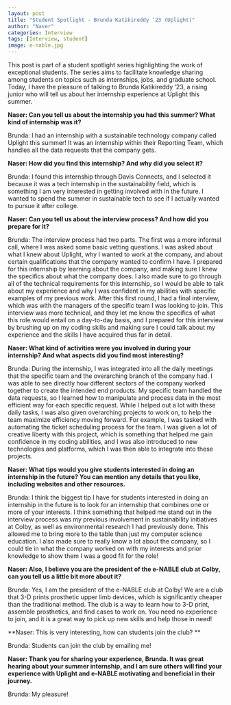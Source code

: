 ```yaml
---
layout: post
title: "Student Spotlight - Brunda Katikireddy ‘23 (Uplight)"
author: "Naser"
categories: Interview
tags: [Interview, student]
image: e-nable.jpg
---
```


This post is part of a student spotlight series highlighting the work of exceptional students.  The series aims to facilitate knowledge sharing among students on topics such as internships, jobs, and graduate school.  Today, I have the pleasure of talking to Brunda Katikireddy ‘23, a rising junior who will tell us about her internship experience at Uplight this summer.

**Naser: Can you tell us about the internship you had this summer?  What kind of internship was it?**


Brunda: I had an internship with a sustainable technology company called Uplight this summer! It was an internship within their Reporting Team, which handles all the data requests that the company gets.


**Naser: How did you find this internship?  And why did you select it?**

Brunda: I found this internship through Davis Connects, and I selected it because it was a tech internship in the sustainability field, which is something I am very interested in getting involved with in the future. I wanted to spend the summer in sustainable tech to see if I actually wanted to pursue it after college.

**Naser: Can you tell us about the interview process?  And how did you prepare for it?**

Brunda: The interview process had two parts. The first was a more informal call, where I was asked some basic vetting questions. I was asked about what I knew about Uplight, why I wanted to work at the company, and about certain qualifications that the company wanted to confirm I have. I prepared for this internship by learning about the company, and making sure I knew the specifics about what the company does. I also made sure to go through all of the technical requirements for this internship, so I would be able to talk about my experience and why I was confident in my abilities with specific examples of my previous work. After this first round, I had a final interview, which was with the managers of the specific team I was looking to join. This interview was more technical, and they let me know the specifics of what this role would entail on a day-to-day basis, and I prepared for this interview by brushing up on my coding skills and making sure I could talk about my experience and the skills I have acquired thus far in detail.


**Naser: What kind of activities were you involved in during your internship?  And what aspects did you find most interesting?**

Brunda: During the internship, I was integrated into all the daily meetings that the specific team and the overarching branch of the company had. I was able to see directly how different sectors of the company worked together to create the intended end products. My specific team handled the data requests, so I learned how to manipulate and process data in the most efficient way for each specific request. While I helped out a lot with these daily tasks, I was also given overarching projects to work on, to help the team maximize efficiency moving forward. For example, I was tasked with automating the ticket scheduling process for the team. I was given a lot of creative liberty with this project, which is something that helped me gain confidence in my coding abilities, and I was also introduced to new technologies and platforms, which I was then able to integrate into these projects.

**Naser: What tips would you give students interested in doing an internship in the future? You can mention any details that you like, including websites and other resources.**

Brunda: I think the biggest tip I have for students interested in doing an internship in the future is to look for an internship that combines one or more of your interests. I think something that helped me stand out in the interview process was my previous involvement in sustainability initiatives at Colby, as well as environmental research I had previously done. This allowed me to bring more to the table than just my computer science education. I also made sure to really know a lot about the company, so I could tie in what the company worked on with my interests and prior knowledge to show them I was a good fit for the role!

**Naser: Also, I believe you are the president of the e-NABLE club at Colby, can you tell us a little bit more about it?**

Brunda: Yes, I am the president of the e-NABLE club at Colby! We are a club that 3-D prints prosthetic upper limb devices, which is significantly cheaper than the traditional method. The club is a way to learn how to 3-D print, assemble prosthetics, and find cases to work on. You need no experience to join, and it is a great way to pick up new skills and help those in need!

**Naser: This is very interesting, how can students join the club? **

Brunda: Students can join the club by emailing me!

**Naser: Thank you for sharing your experience, Brunda.  It was great hearing about your summer internship, and I am sure others will find your experience with Uplight and e-NABLE motivating and beneficial in their journey.**


Brunda: My pleasure!
